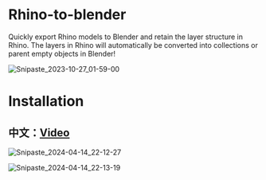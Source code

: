 # Rhino-to-blender

Quickly export Rhino models to Blender and retain the layer structure in Rhino. The layers in Rhino will automatically be converted into collections or parent empty objects in Blender!

![Snipaste_2023-10-27_01-59-00](https://github.com/chenpaner/Rhino-to-blender/assets/107256886/ff41772d-5633-4963-aa2d-79d18d7a957f)

# Installation

## 中文：[Video](https://www.bilibili.com/video/BV1NA4m1c7Ti/?vd_source=aabd4ea827264740eabbeec9857d3286)


![Snipaste_2024-04-14_22-12-27](https://github.com/chenpaner/Rhino-to-blender/assets/107256886/891903fb-3610-4e6f-855d-e097de44cf44)

![Snipaste_2024-04-14_22-13-19](https://github.com/chenpaner/Rhino-to-blender/assets/107256886/90d0d151-0398-4b80-b559-95f580c77a69)
